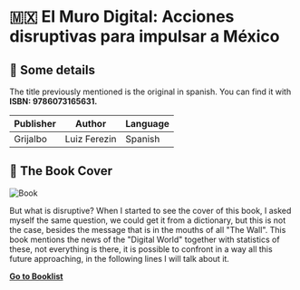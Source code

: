 # :mexico: El Muro Digital: Acciones disruptivas para impulsar a México 

## :pushpin: Some details
The title previously mentioned is the original in spanish. You can find it with **ISBN: 9786073165631.**

| Publisher | Author | Language
|--|--|--|
| Grijalbo | Luiz Ferezin | Spanish |

## :paperclip: The Book Cover
![Book](https://www.elsotano.com/cover/438/1/1/358-450/muro-digital-el/9786073165624.jpg)

But what is disruptive? When I started to see the cover of this book, I asked myself the same question, we could get it from a dictionary, but this is not the case, besides the message that is in the mouths of all "The Wall". This book mentions the news of the "Digital World" together with statistics of these, not everything is there, it is possible to confront in a way all this future approaching, in the following lines I will talk about it.
 
 [**Go to Booklist**](https://github.com/dev-oswld/Reviews-about-interesting-books/blob/master/README.md)
